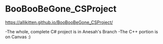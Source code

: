 # BooBooBeGone_CSProject
 
https://allikitten.github.io/BooBooBeGone_CSProject/

-The whole, complete C# project is in Anesah's Branch
-The C++ portion is on Canvas :)
